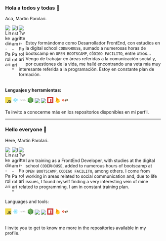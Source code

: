 ### Hola a todos y todas 👋

Acá, Martín Parolari.

<a href="https://www.linkedin.com/in/mart%C3%ADn-nicol%C3%A1s-parolari-a0092799/">
  <img align="left" alt="Linkedin-Parolari" width="22px" src="https://raw.githubusercontent.com/peterthehan/peterthehan/master/assets/linkedin.svg" />
</a>
<a href="https://www.instagram.com/mnparolari/">
  <img align="left" alt=Instagram-Parolari" width="22px" src="https://raw.githubusercontent.com/hussainweb/hussainweb/main/icons/instagram.png" />
</a>
<a href="https://twitter.com/mnparolari">
  <img align="left" alt="Twitter-Parolari" width="22px" src="https://raw.githubusercontent.com/peterthehan/peterthehan/master/assets/twitter.svg" />
</a>
                                                                                                                                                 </br>
                                                                                                                                                         </br>
                                                                                                                                                 
Estoy formándome como Desarrollador FrontEnd, con estudios en la dígital school <code>CODERHOUSE</code>, sumado a numerosas horas de bootscamp en <code>OPEN BOOTSCAMP</code>, <code>CÓDIGO FACILITO</code>, entre otros... Vengo de trabajar en áreas referidas a la comunicación social y, por cuestiones de la vida, me hallé encontrando una veta mía muy interesante referida a la programación. Estoy en constante plan de formación.   
                                                                                                                                                         </br>
                                                                                                                                                         </br>
**Lenguajes y herramientas:**

<code><img height="20" src="https://raw.githubusercontent.com/github/explore/80688e429a7d4ef2fca1e82350fe8e3517d3494d/topics/javascript/javascript.png"></code>
<code><img height="20" src="https://raw.githubusercontent.com/github/explore/80688e429a7d4ef2fca1e82350fe8e3517d3494d/topics/react/react.png"></code>
<code><img height="20" src="https://raw.githubusercontent.com/github/explore/28b02bbc9ad9f7a503c43775aebeb515dc2da5fc/topics/nextjs/nextjs.png"></code>
<code><img height="20" src="https://raw.githubusercontent.com/github/explore/80688e429a7d4ef2fca1e82350fe8e3517d3494d/topics/nodejs/nodejs.png"></code>
<code><img height="20" src="https://avatars.githubusercontent.com/u/317889?s=280&v=4"></code>
<code><img height="20" src="https://repository-images.githubusercontent.com/287190727/59fcd780-f06f-11ea-8754-29604456eb68"></code>
<code><img height="20" src="https://raw.githubusercontent.com/github/explore/80688e429a7d4ef2fca1e82350fe8e3517d3494d/topics/npm/npm.png"></code>
<code><img height="20" src="https://raw.githubusercontent.com/github/explore/80688e429a7d4ef2fca1e82350fe8e3517d3494d/topics/firebase/firebase.png"></code>
<code><img height="20" src="https://raw.githubusercontent.com/github/explore/80688e429a7d4ef2fca1e82350fe8e3517d3494d/topics/git/git.png"></code>
</br>
</br>
Te invito a conocerme más en los repositorios disponibles en mi perfil.                                                                                                 
                                                                                                                                         
-----------------------------------------------------------------------------------------------------------------------------------------------------------------------
                                                                                                                                         
### Hello everyone 👋

Here, Martin Parolari.

<a href="https://www.linkedin.com/in/mart%C3%ADn-nicol%C3%A1s-parolari-a0092799/">
  <img align="left" alt="Linkedin-Parolari" width="22px" src="https://raw.githubusercontent.com/peterthehan/peterthehan/master/assets/linkedin.svg" />
</a>
<a href="https://www.instagram.com/mnparolari/">
  <img align="left" alt=Instagram-Parolari" width="22px" src="https://raw.githubusercontent.com/hussainweb/hussainweb/main/icons/instagram.png" />
</a>
<a href="https://twitter.com/mnparolari">
  <img align="left" alt="Twitter-Parolari" width="22px" src="https://raw.githubusercontent.com/peterthehan/peterthehan/master/assets/twitter.svg" />
</a>
                                                                                                                                                 </br>
                                                                                                                                                         </br>
I am training as a FrontEnd Developer, with studies at the digital school <code>CODERHOUSE</code>, added to numerous hours of bootscamp at <code>OPEN BOOTSCAMP</code>, <code>CODIGO FACILITO</code>, among others. I come from working in areas related to social communication and, due to life issues, I found myself finding a very interesting vein of mine related to programming. I am in constant training plan.  
                                                                                                                                                         </br>
                                                                                                                                                         </br>

Languages and tools:

<code><img height="20" src="https://raw.githubusercontent.com/github/explore/80688e429a7d4ef2fca1e82350fe8e3517d3494d/topics/javascript/javascript.png"></code>
<code><img height="20" src="https://raw.githubusercontent.com/github/explore/80688e429a7d4ef2fca1e82350fe8e3517d3494d/topics/react/react.png"></code>
<code><img height="20" src="https://raw.githubusercontent.com/github/explore/28b02bbc9ad9f7a503c43775aebeb515dc2da5fc/topics/nextjs/nextjs.png"></code>
<code><img height="20" src="https://raw.githubusercontent.com/github/explore/80688e429a7d4ef2fca1e82350fe8e3517d3494d/topics/nodejs/nodejs.png"></code>
<code><img height="20" src="https://avatars.githubusercontent.com/u/317889?s=280&v=4"></code>
<code><img height="20" src="https://repository-images.githubusercontent.com/287190727/59fcd780-f06f-11ea-8754-29604456eb68"></code>
<code><img height="20" src="https://raw.githubusercontent.com/github/explore/80688e429a7d4ef2fca1e82350fe8e3517d3494d/topics/npm/npm.png"></code>
<code><img height="20" src="https://raw.githubusercontent.com/github/explore/80688e429a7d4ef2fca1e82350fe8e3517d3494d/topics/firebase/firebase.png"></code>
<code><img height="20" src="https://raw.githubusercontent.com/github/explore/80688e429a7d4ef2fca1e82350fe8e3517d3494d/topics/git/git.png"></code>
</br>
</br>

I invite you to get to know me more in the repositories available in my profile.
